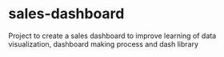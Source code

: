 # sales-dashboard
Project to create a sales dashboard to improve learning of data visualization, dashboard making process and dash library
